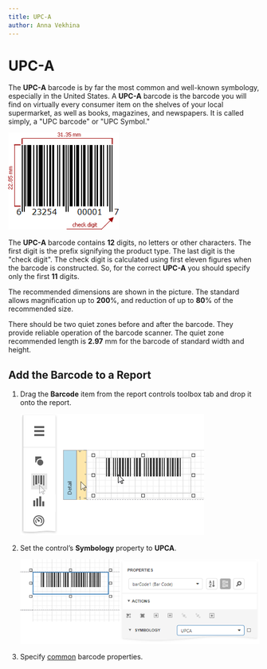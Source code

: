 ```yaml
---
title: UPC-A
author: Anna Vekhina
---
```

# UPC-A

The **UPC-A** barcode is by far the most common and well-known symbology, especially in the United States. A **UPC-A** barcode is the barcode you will find on virtually every consumer item on the shelves of your local supermarket, as well as books, magazines, and newspapers. It is called simply, a "UPC barcode" or "UPC Symbol."

![](../../../../images/eurd-web-bar-code-upc-a.png)


The **UPC-A** barcode contains **12** digits, no letters or other characters. The first digit is the prefix signifying the product type. The last digit is the "check digit". The check digit is calculated using first eleven figures when the barcode is constructed. So, for the correct **UPC-A** you should specify only the first **11** digits.

The recommended dimensions are shown in the picture. The standard allows magnification up to **200**%, and reduction of up to **80**% of the recommended size.

There should be two quiet zones before and after the barcode. They provide reliable operation of the barcode scanner. The quiet zone recommended length is **2.97** mm for the barcode of standard width and height.

## Add the Barcode to a Report

1. Drag the **Barcode** item from the report controls toolbox tab and drop it onto the report. 

    ![](../../../../images/eurd-web-add-bar-code-to-report.png)

2. Set the control’s **Symbology** property to **UPCA**. 

    ![](../../../../images/upca-in-designer.png)

3. Specify [common](add-bar-codes-to-a-report.md) barcode properties.